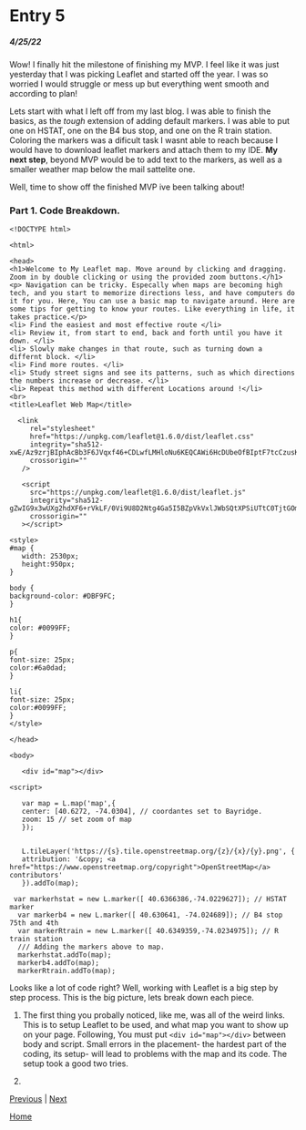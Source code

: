 # Entry 5
##### 4/25/22

Wow! I finally hit the milestone of finishing my MVP. I feel like it was just yesterday that I was picking Leaflet and started off the year. I was so worried I would struggle or mess up but everything went smooth and according to plan! 

Lets start with what I left off from my last blog. I was able to finish the basics, as the *tough* extension of adding default markers. I was able to put one on HSTAT, one on the B4 bus stop, and one on the R train station. Coloring the markers was a dificult task I wasnt able to reach because I would have to download leaflet markers and attach them to my IDE. **My next step**, beyond MVP would be to add text to the markers, as well as a smaller weather map below the mail sattelite one.

Well, time to show off the finished MVP ive been talking about!

### Part 1. Code Breakdown.
 ```
 <!DOCTYPE html>

<html>

<head>
<h1>Welcome to My Leaflet map. Move around by clicking and dragging. Zoom in by double clicking or using the provided zoom buttons.</h1>
<p> Navigation can be tricky. Especally when maps are becoming high tech, and you start to memorize directions less, and have computers do it for you. Here, You can use a basic map to navigate around. Here are some tips for getting to know your routes. Like everything in life, it takes practice.</p>
<li> Find the easiest and most effective route </li>
<li> Review it, from start to end, back and forth until you have it down. </li>
<li> Slowly make changes in that route, such as turning down a differnt block. </li>
<li> Find more routes. </li>
<li> Study street signs and see its patterns, such as which directions the numbers increase or decrease. </li>
<li> Repeat this method with different Locations around !</li>
<br>
<title>Leaflet Web Map</title>

   <link
      rel="stylesheet"
      href="https://unpkg.com/leaflet@1.6.0/dist/leaflet.css"
      integrity="sha512-xwE/Az9zrjBIphAcBb3F6JVqxf46+CDLwfLMHloNu6KEQCAWi6HcDUbeOfBIptF7tcCzusKFjFw2yuvEpDL9wQ=="
      crossorigin=""
    />

    <script
      src="https://unpkg.com/leaflet@1.6.0/dist/leaflet.js"
      integrity="sha512-gZwIG9x3wUXg2hdXF6+rVkLF/0Vi9U8D2Ntg4Ga5I5BZpVkVxlJWbSQtXPSiUTtC0TjtGOmxa1AJPuV0CPthew=="
      crossorigin=""
    ></script>

<style>
#map {
    width: 2530px;
    height:950px;
}

body {
background-color: #DBF9FC;
}

h1{
 color: #0099FF;
}

p{
 font-size: 25px;
 color:#6a0dad;
}

li{
 font-size: 25px;
 color:#0099FF;
}
</style>

</head>

<body>

    <div id="map"></div>

<script>

    var map = L.map('map',{
    center: [40.6272, -74.0304], // coordantes set to Bayridge.
    zoom: 15 // set zoom of map
    });


    L.tileLayer('https://{s}.tile.openstreetmap.org/{z}/{x}/{y}.png', {
    attribution: '&copy; <a href="https://www.openstreetmap.org/copyright">OpenStreetMap</a> contributors'
    }).addTo(map);

  var markerhstat = new L.marker([ 40.6366386,-74.0229627]); // HSTAT marker
   var markerb4 = new L.marker([ 40.630641, -74.024689]); // B4 stop 75th and 4th
   var markerRtrain = new L.marker([ 40.6349359,-74.0234975]); // R train station
   /// Adding the markers above to map.
   markerhstat.addTo(map);
   markerb4.addTo(map);
   markerRtrain.addTo(map);
   ```
   Looks like a lot of code right? Well, working with Leaflet is a big step by step process. This is the big picture, lets break down each piece.
   
   1. The first thing you probally noticed, like me, was all of the weird links. This is to setup Leaflet to be used, and what map you want to show up on your page. Following, You must put ``<div id="map"></div>`` between body and script. Small errors in the placement- the hardest part of the coding, its setup- will lead to problems with the map and its code. The setup took a good two tries.

   2. 

</script>

</body>

</html>

[Previous](entry04.md) | [Next](entry06.md)

[Home](../README.md)
